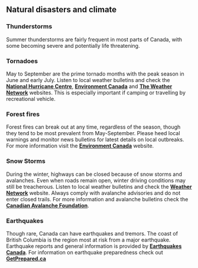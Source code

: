## Natural disasters and climate

### **Thunderstorms**

Summer thunderstorms are fairly frequent in most parts of Canada, with some becoming severe and potentially life threatening.

### **Tornadoes**

May to September are the prime tornado months with the peak season in June and early July. Listen to local weather bulletins and check the [**National Hurricane Centre**](http://www.nhc.noaa.gov/), [**Environment Canada**](http://www.ec.gc.ca/default.asp?lang=En&n=FD9B0E51-1) and [**The Weather Network**](http://www.theweathernetwork.com/) websites. This is especially important if camping or travelling by recreational vehicle.

### **Forest fires**

Forest fires can break out at any time, regardless of the season, though they tend to be most prevalent from May-September. Please heed local warnings and monitor news bulletins for latest details on local outbreaks. For more information visit the [**Environment Canada**](http://www.ec.gc.ca/default.asp?lang=En&n=FD9B0E51-1) website.

### **Snow Storms**

During the winter, highways can be closed because of snow storms and avalanches. Even when roads remain open, winter driving conditions may still be treacherous. Listen to local weather bulletins and check the [**Weather Network**](http://www.theweathernetwork.com/) website. Always comply with avalanche advisories and do not enter closed trails. For more information and avalanche bulletins check the [**Canadian Avalanche Foundation**](http://www.avalanche.ca/).

### **Earthquakes**

Though rare, Canada can have earthquakes and tremors. The coast of British Columbia is the region most at risk from a major earthquake. Earthquake reports and general information is provided by [**Earthquakes Canada**](https://www.earthquakescanada.nrcan.gc.ca/index-en.php). For information on earthquake preparedness check out [**GetPrepared.ca**](https://www.getprepared.gc.ca/cnt/hzd/rthqks-drng-en.aspx)